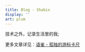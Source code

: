```yaml
---
title: Blog - Shabix
display: ''
art: plum
---
```


<SubNav />

技术之外，记录生活里的我;

更多文章详见：[语雀 - 孤独的游标卡尺](https://www.yuque.com/gududeyoubiaokachi-rl2tl)

<ListPosts only-date type="blog" />
